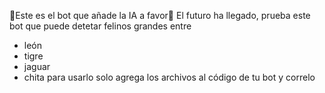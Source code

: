 🚀Este es el bot que añade la IA a favor🚀
El futuro ha llegado, prueba este bot que puede detetar felinos grandes entre
- león
- tigre
- jaguar
- chita
para usarlo solo agrega los archivos al código de tu bot y correlo
